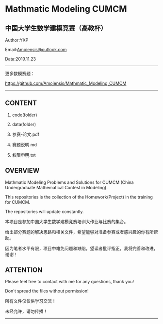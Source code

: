 Mathmatic Modeling CUMCM
=======================================
中国大学生数学建模竞赛（高教杯）
---------------------------------------
Author:YXP

Email:Amoiensis@outlook.com

Data:2019.11.23
***************************************************************
更多数模赛题：

https://github.com/Amoiensis/Mathmatic_Modeling_CUMCM
***************************************************************

CONTENT
---------------------------------------
1. code(folder)

2. data(folder)

3. 参赛-论文.pdf

4. 赛题说明.md

5. 权限申明.txt

OVERVIEW
---------------------------------------

Mathmatic Modeling Problems and Solutions for CUMCM (China Undergraduate Mathematical Contest in Modeling).

This repositories is the collection of the Homework(Project) in the training for CUMCM.

The repositories will update constantly.

本项目是参加中国大学生数学建模竞赛培训大作业与比赛的集合。

给出部分赛题的解决思路和相关文件，希望能够对准备参赛或者感兴趣的你有所帮助。

因为笔者水平有限，项目中难免问题和缺陷，望读者批评指正，我将完善和改进，谢谢！

ATTENTION
---------------------------------------
Please feel free to contact with me for any questions, thank you!

Don't spread the files without permission!

所有文件仅仅供学习交流！

未经允许，请勿传播！
***************************************
